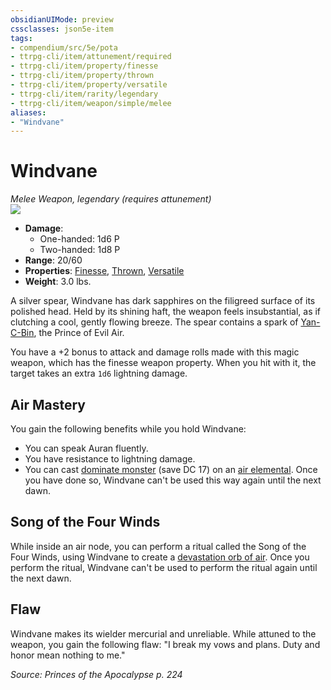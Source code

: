 ```yaml
---
obsidianUIMode: preview
cssclasses: json5e-item
tags:
- compendium/src/5e/pota
- ttrpg-cli/item/attunement/required
- ttrpg-cli/item/property/finesse
- ttrpg-cli/item/property/thrown
- ttrpg-cli/item/property/versatile
- ttrpg-cli/item/rarity/legendary
- ttrpg-cli/item/weapon/simple/melee
aliases: 
- "Windvane"
---
```

# Windvane
*Melee Weapon, legendary (requires attunement)*  
![](/3-Mechanics/CLI/items/img/windvane.webp#right)  

- **Damage**:
  - One-handed: 1d6 P
  - Two-handed: 1d8 P
- **Range**: 20/60
- **Properties**: [Finesse](/3-Mechanics/CLI/rules/item-properties.md#Finesse), [Thrown](/3-Mechanics/CLI/rules/item-properties.md#Thrown), [Versatile](/3-Mechanics/CLI/rules/item-properties.md#Versatile)
- **Weight**: 3.0 lbs.

A silver spear, Windvane has dark sapphires on the filigreed surface of its polished head. Held by its shining haft, the weapon feels insubstantial, as if clutching a cool, gently flowing breeze. The spear contains a spark of [Yan-C-Bin](/3-Mechanics/CLI/bestiary/npc/yan-c-bin-pota.md), the Prince of Evil Air.

You have a +2 bonus to attack and damage rolls made with this magic weapon, which has the finesse weapon property. When you hit with it, the target takes an extra `1d6` lightning damage.

## Air Mastery

You gain the following benefits while you hold Windvane:

- You can speak Auran fluently.  
- You have resistance to lightning damage.  
- You can cast [dominate monster](/3-Mechanics/CLI/spells/dominate-monster.md) (save DC 17) on an [air elemental](/3-Mechanics/CLI/bestiary/elemental/air-elemental.md). Once you have done so, Windvane can't be used this way again until the next dawn.  

## Song of the Four Winds

While inside an air node, you can perform a ritual called the Song of the Four Winds, using Windvane to create a [devastation orb of air](/3-Mechanics/CLI/items/devastation-orb-of-air-pota.md). Once you perform the ritual, Windvane can't be used to perform the ritual again until the next dawn.

## Flaw

Windvane makes its wielder mercurial and unreliable. While attuned to the weapon, you gain the following flaw: "I break my vows and plans. Duty and honor mean nothing to me."

*Source: Princes of the Apocalypse p. 224*